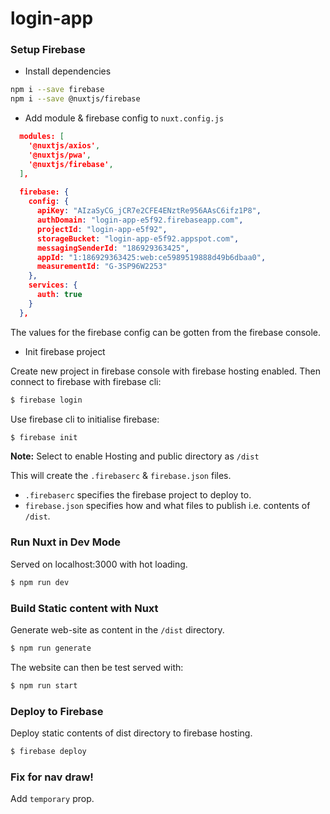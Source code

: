 # login-app

### Setup Firebase

- Install dependencies

```bash
npm i --save firebase
npm i --save @nuxtjs/firebase
```

- Add module & firebase config to `nuxt.config.js`

```json
  modules: [
    '@nuxtjs/axios',
    '@nuxtjs/pwa',
    '@nuxtjs/firebase',
  ],
  
  firebase: {
    config: {
      apiKey: "AIzaSyCG_jCR7e2CFE4ENztRe956AAsC6ifz1P8",
      authDomain: "login-app-e5f92.firebaseapp.com",
      projectId: "login-app-e5f92",
      storageBucket: "login-app-e5f92.appspot.com",
      messagingSenderId: "186929363425",
      appId: "1:186929363425:web:ce5989519888d49b6dbaa0",
      measurementId: "G-3SP96W2253"
    },
    services: {
      auth: true
    }
  },
```

The values for the firebase config can be gotten from the firebase console.

- Init firebase project

Create new project in firebase console with firebase hosting enabled. 
Then connect to firebase with firebase cli:

```bash
$ firebase login
```

Use firebase cli to initialise firebase:

```bash
$ firebase init
```

__Note:__ Select to enable Hosting and public directory as `/dist`

This will create the `.firebaserc` & `firebase.json` files.
- `.firebaserc` specifies the firebase project to deploy to.
- `firebase.json` specifies how and what files to publish i.e. contents of `/dist`.

### Run Nuxt in Dev Mode

Served on localhost:3000 with hot loading.

```bash
$ npm run dev
```

### Build Static content with Nuxt

Generate web-site as content in the `/dist` directory.

```bash
$ npm run generate
```

The website can then be test served with:

```bash
$ npm run start
```

### Deploy to Firebase

Deploy static contents of dist directory to firebase hosting.

```bash
$ firebase deploy
```

### Fix for nav draw!

Add `temporary` prop.

